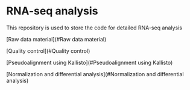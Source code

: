 # RNA-seq analysis  

This repository is used to store the code for detailed RNA-seq analysis  

[Raw data material](#Raw data material)  

[Quality control](#Quality control)  

[Pseudoalignment using Kallisto](#Pseudoalignment using Kallisto)  

[Normalization and differential analysis](#Normalization and differential analysis)
